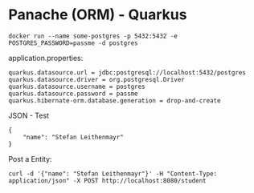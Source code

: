 # Panache (ORM) - Quarkus

```
docker run --name some-postgres -p 5432:5432 -e POSTGRES_PASSWORD=passme -d postgres
```

application.properties:
```
quarkus.datasource.url = jdbc:postgresql://localhost:5432/postgres
quarkus.datasource.driver = org.postgresql.Driver
quarkus.datasource.username = postgres
quarkus.datasource.password = passme
quarkus.hibernate-orm.database.generation = drop-and-create

```


JSON - Test
```
{
    "name": "Stefan Leithenmayr"
}
```

Post a Entity:
```
curl -d '{"name": "Stefan Leithenmayr"}' -H "Content-Type: application/json" -X POST http://localhost:8080/student
```
